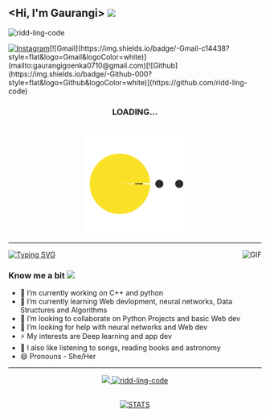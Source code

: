 ## <Hi, I'm Gaurangi>  <img src="https://raw.githubusercontent.com/MartinHeinz/MartinHeinz/master/wave.gif" width="30px">
<p align="left"> <img src="https://komarev.com/ghpvc/?username=ridd-ling-code" alt="ridd-ling-code" /> </p> 

[![Instagram](https://img.shields.io/badge/-Instagram-white?style=flat&logo=Instagram&logoColor=blue)](https://instagram.com/_rid.z_)[![Gmail](https://img.shields.io/badge/-Gmail-c14438?style=flat&logo=Gmail&logoColor=white)](mailto:gaurangigoenka0710@gmail.com)[![Github](https://img.shields.io/badge/-Github-000?style=flat&logo=Github&logoColor=white)](https://github.com/ridd-ling-code)


<div align="center"> <h3> LOADING... </h3>
	<br>
	<img src="https://raw.githubusercontent.com/Aniket965/Aniket965/master/pacman.svg?sanitize=true" width="200" height="200">
</div>

---
<img align="right" alt="GIF" src="https://raw.githubusercontent.com/JoeyBling/JoeyBling/master/pic/pusheencode.gif" />

[![Typing SVG](https://readme-typing-svg.herokuapp.com?color=%236EF781&center=true&lines=Glad+to+see+you+here;I+am+an+aspiring+engineer;Currently+studying+in+India;Feel+free+to+connect+with+me;Hope+you+have+a+nice+day)](https://git.io/typing-svg)

<h3 style=>
Know me a bit <img src="https://emojis.slackmojis.com/emojis/images/1520808873/3643/cool-doge.gif?1520808873" width="20" />
</h3>

- 🔭 I’m currently working on C++ and python
- 🌱 I’m currently learning Web devlopment, neural networks, Data Structures and Algorithms
- 👯 I’m looking to collaborate on  Python Projects and basic Web dev
- 🤔 I’m looking for help with neural networks and Web dev
- ⚡️ My interests are Deep learning and app dev
- 🍪 I also like listening to songs, reading books and astronomy
- 😄 Pronouns - She/Her

---
<p align="center">
<a href="https://github.com/ridd-ling-code">
<img width="44%" src="https://github-readme-streak-stats.herokuapp.com/?user=ridd-ling-code&theme=omni&hide_border=true&include_all_commits=true&hide_title=true" />
<img width="55%" src="https://github-readme-stats.vercel.app/api?username=ridd-ling-code&show_icons=true&theme=radical" alt="ridd-ling-code" />
<br>
<br>
</a>
</p>
<p align="center"><a href="https://github.com/ridd-ling-code"><img alt="STATS" src="https://activity-graph.herokuapp.com/graph?username=ridd-ling-code&bg_color=191621&color=e4dc87&line=cc70a9&point=ffffff&hide_border=true" alt="ridd-ling-code"></a></p>
